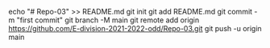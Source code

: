 echo "# Repo-03" >> README.md
git init
git add README.md
git commit -m "first commit"
git branch -M main
git remote add origin https://github.com/E-division-2021-2022-odd/Repo-03.git
git push -u origin main
